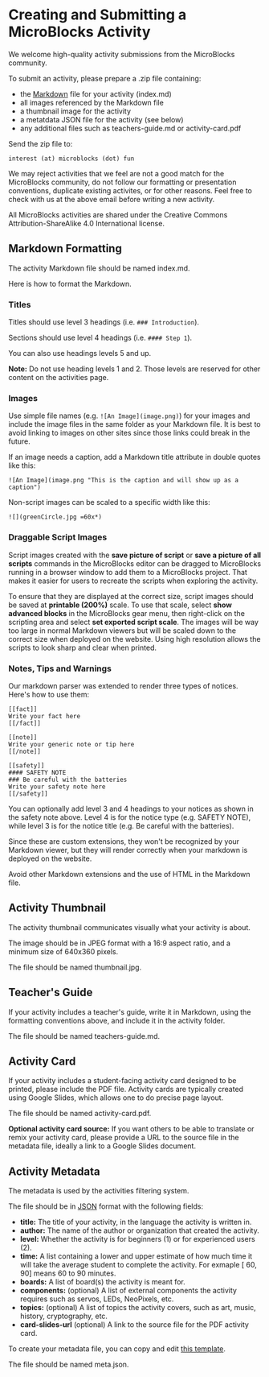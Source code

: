 # Creating and Submitting a MicroBlocks Activity

We welcome high-quality activity submissions from the MicroBlocks community.

To submit an activity, please prepare a .zip file containing:

* the [Markdown](https://www.markdownguide.org/basic-syntax/) file
for your activity (index.md)
* all images referenced by the Markdown file
* a thumbnail image for the activity
* a metatdata JSON file for the activity (see below)
* any additional files such as teachers-guide.md or activity-card.pdf

Send the zip file to:

`interest (at) microblocks (dot) fun`

We may reject activities that we feel are not a good match for the MicroBlocks community,
do not follow our formatting or presentation conventions, duplicate existing activites,
or for other reasons.
Feel free to check with us at the above email before writing a new activity.

All MicroBlocks activities are shared under the Creative Commons Attribution-ShareAlike 4.0 International license.

## Markdown Formatting

The activity Markdown file should be named index.md.

Here is how to format the Markdown.

### Titles

Titles should use level 3 headings (i.e. `### Introduction`).

Sections should use level 4 headings (i.e. `#### Step 1`).

You can also use headings levels 5 and up.

**Note:** Do not use heading levels 1 and 2.
Those levels are reserved for other content on the activities page.

### Images

Use simple file names (e.g. `![An Image](image.png)`) for your images
and include the image files in the same folder as your Markdown file.
It is best to avoid linking to images on other sites since those links could
break in the future.

If an image needs a caption, add a Markdown title attribute in double quotes like this:

`![An Image](image.png "This is the caption and will show up as a caption")`

Non-script images can be scaled to a specific width like this:

`![](greenCircle.jpg =60x*)`

### Draggable Script Images

Script images created with the **save picture of script** or **save a picture of all scripts** commands in the MicroBlocks editor can be dragged to MicroBlocks running in a browser window to add them to a MicroBlocks project. That makes it easier for users to recreate the scripts when exploring the activity.

To ensure that they are displayed at the correct size, script images should be saved at **printable (200%)** scale. To use that scale, select **show advanced blocks** in the MicroBlocks gear menu, then right-click on the scripting area and select **set exported script scale**. The images will be way too large in normal Markdown viewers but will be scaled down to the correct size when deployed on the website. Using high resolution allows the scripts to look sharp and clear when printed.

### Notes, Tips and Warnings

Our markdown parser was extended to render three types of notices. Here's how to use them:

```
[[fact]]
Write your fact here
[[/fact]]

[[note]]
Write your generic note or tip here
[[/note]]

[[safety]]
#### SAFETY NOTE
### Be careful with the batteries
Write your safety note here
[[/safety]]
```

You can optionally add level 3 and 4 headings to your notices
as shown in the safety note above.
Level 4 is for the notice type (e.g. SAFETY NOTE),
while level 3 is for the notice title (e.g. Be careful with the batteries).

Since these are custom extensions, they won't be recognized by your Markdown viewer,
but they will render correctly when your markdown is deployed on the website.

Avoid other Markdown extensions and the use of HTML in the Markdown file.

## Activity Thumbnail

The activity thumbnail communicates visually what your activity is about.

The image should be in JPEG format with a 16:9 aspect ratio, and a minimum size of 640x360 pixels.

The file should be named thumbnail.jpg.

## Teacher's Guide

If your activity includes a teacher's guide, write it in Markdown,
using the formatting conventions above, and include it in the activity folder.

The file should be named teachers-guide.md.

## Activity Card

If your activity includes a student-facing activity card designed to be printed,
please include the PDF file. Activity cards are typically created using Google Slides,
which allows one to do precise page layout.

The file should be named activity-card.pdf.

**Optional activity card source:**
If you want others to be able to translate or remix your
activity card, please provide a URL to the source file in
the metadata file, ideally a link to a Google Slides document.

## Activity Metadata

The metadata is used by the activities filtering system.

The file should be in [JSON](https://www.json.org/json-en.html) format with the following fields:

* **title:** The title of your activity, in the language the activity is written in.
* **author:** The name of the author or organization that created the activity.
* **level:** Whether the activity is for beginners (1) or for experienced users (2).
* **time:** A list containing a lower and upper estimate of how much time it will take the average student to complete the activity. For exmaple [ 60, 90] means 60 to 90 minutes.
* **boards:** A list of board(s) the activity is meant for.
* **components:** (optional) A list of external components the activity requires such as servos, LEDs, NeoPixels, etc.
* **topics:** (optional) A list of topics the activity covers, such as art, music, history, cryptography, etc.
* **card-slides-url** (optional) A link to the source file for the PDF activity card.

To create your metadata file, you can copy and edit [this template](sample-metadata.json).

The file should be named meta.json.
